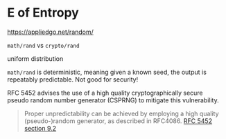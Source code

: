 

# E of Entropy

https://appliedgo.net/random/

`math/rand` vs `crypto/rand`

uniform distribution 

`math/rand` is deterministic, meaning given a known seed, the output is repeatably predictable. Not good for security!



RFC 5452 advises the use of a high quality cryptographically secure pseudo random number generator (CSPRNG) to mitigate this vulnerability.


> Proper unpredictability can be achieved by employing a high quality
> (pseudo-)random generator, as described in RFC4086. [RFC 5452 section 9.2](https://www.rfc-editor.org/rfc/rfc5452#section-9.2)

